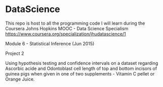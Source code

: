 # DataScience
This repo is host to all the programming code I will learn during the Coursera Johns Hopkins MOOC - Data Science Specialism https://www.coursera.org/specialization/jhudatascience/1

Module 6 - Statistical Inference (Jun 2015)

Project 2

Using hypothesis testing and confidence intervals on a dataset regarding Ascorbic acide and Odontoblast cell length of top and bottom incisors of guinea pigs when given in one of two supplements - Vitamin C pellet or Orange Juice.


